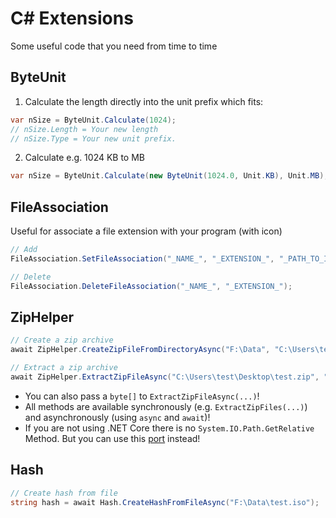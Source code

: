 # C# Extensions
Some useful code that you need from time to time

ByteUnit
---

1. Calculate the length directly into the unit prefix which fits:

```cs
var nSize = ByteUnit.Calculate(1024);
// nSize.Length = Your new length
// nSize.Type = Your new unit prefix.
```

2. Calculate e.g. 1024 KB to MB

```cs
var nSize = ByteUnit.Calculate(new ByteUnit(1024.0, Unit.KB), Unit.MB);
```

FileAssociation
---

Useful for associate a file extension with your program (with icon)

```cs
// Add
FileAssociation.SetFileAssociation("_NAME_", "_EXTENSION_", "_PATH_TO_ICO", "_PATH_TO_EXE"); 

// Delete
FileAssociation.DeleteFileAssociation("_NAME_", "_EXTENSION_");
```

ZipHelper
---
```cs
// Create a zip archive
await ZipHelper.CreateZipFileFromDirectoryAsync("F:\Data", "C:\Users\test\Desktop\test.zip");

// Extract a zip archive
await ZipHelper.ExtractZipFileAsync("C:\Users\test\Desktop\test.zip", "F:\Data");
```
- You can also pass a `byte[]` to `ExtractZipFileAsync(...)`!
- All methods are available synchronously (e.g. `ExtractZipFiles(...)`) and asynchronously (using `async` and `await`)!
- If you are not using .NET Core there is no `System.IO.Path.GetRelative` Method. But you can use this [port](https://gist.github.com/antonKrouglov/07ccc117cb8c30ad8994446a86c062e5) instead!

Hash
---
```cs
// Create hash from file
string hash = await Hash.CreateHashFromFileAsync("F:\Data\test.iso");
```
